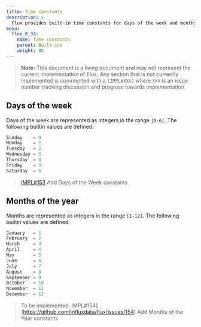 ```yaml
---
title: Time constants
description: >
  Flux provides built-in time constants for days of the week and months of the year.
menu:
  flux_0_33:
    name: Time constants
    parent: Built-ins
    weight: 80
---
```


> **Note:** This document is a living document and may not represent the current implementation of Flux.
> Any section that is not currently implemented is commented with a `[IMPL#XXX]` where `XXX` is
> an issue number tracking discussion and progress towards implementation.

## Days of the week
Days of the week are represented as integers in the range `[0-6]`.
The following builtin values are defined:

```js
Sunday    = 0
Monday    = 1
Tuesday   = 2
Wednesday = 3
Thursday  = 4
Friday    = 5
Saturday  = 6
```

> [IMPL#153](https://github.com/influxdata/flux/issues/153) Add Days of the Week constants

## Months of the year
Months are represented as integers in the range `[1-12]`.
The following builtin values are defined:
```js
January   = 1
February  = 2
March     = 3
April     = 4
May       = 5
June      = 6
July      = 7
August    = 8
September = 9
October   = 10
November  = 11
December  = 12
```

> To be implemented: IMPL#154](https://github.com/influxdata/flux/issues/154) Add Months of the Year constants
